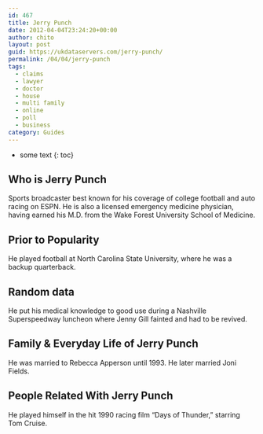 ```yaml
---
id: 467
title: Jerry Punch
date: 2012-04-04T23:24:20+00:00
author: chito
layout: post
guid: https://ukdataservers.com/jerry-punch/
permalink: /04/04/jerry-punch
tags:
  - claims
  - lawyer
  - doctor
  - house
  - multi family
  - online
  - poll
  - business
category: Guides
---
```


* some text
{: toc}


## Who is  Jerry Punch
                  
                  
                  
Sports broadcaster best known for his coverage of college football and auto racing on ESPN. He is also a licensed emergency medicine physician, having earned his M.D. from the Wake Forest University School of Medicine.
                  
                
                
                
## Prior to Popularity 
                  
                  
                  
He played football at North Carolina State University, where he was a backup quarterback.
                  
                
                
                
## Random data 
                  
                  
                  
He put his medical knowledge to good use during a Nashville Superspeedway luncheon where Jenny Gill fainted and had to be revived.
                  
                
                
                
## Family & Everyday Life of Jerry Punch
                  
                  
                  
He was married to Rebecca Apperson until 1993. He later married Joni Fields.
                  
                
                
                
## People Related With  Jerry Punch
                  
                  
                  
He played himself in the hit 1990 racing film &#8220;Days of Thunder,&#8221; starring Tom Cruise.
                  
                
              
            
          
          
          
    
    
  
